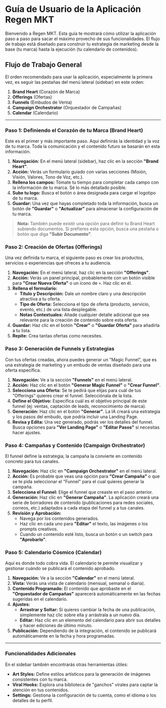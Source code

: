 # Guía de Usuario de la Aplicación Regen MKT

Bienvenido a Regen MKT. Esta guía te mostrará cómo utilizar la aplicación paso a paso para sacar el máximo provecho de sus funcionalidades. El flujo de trabajo está diseñado para construir tu estrategia de marketing desde la base (tu marca) hasta la ejecución (tu calendario de contenidos).

## Flujo de Trabajo General

El orden recomendado para usar la aplicación, especialmente la primera vez, es seguir las pestañas del menú lateral (sidebar) en este orden:

1.  **Brand Heart** (Corazón de Marca)
2.  **Offerings** (Ofertas)
3.  **Funnels** (Embudos de Venta)
4.  **Campaign Orchestrator** (Orquestador de Campañas)
5.  **Calendar** (Calendario)

---

### Paso 1: Definiendo el Corazón de tu Marca (Brand Heart)

Este es el primer y más importante paso. Aquí definirás la identidad y la voz de tu marca. Toda la comunicación y el contenido futuro se basarán en esta información.

1.  **Navegación:** En el menú lateral (sidebar), haz clic en la sección **"Brand Heart"**.
2.  **Acción:** Verás un formulario guiado con varias secciones (Misión, Visión, Valores, Tono de Voz, etc.).
3.  **Rellena los campos:** Tómate tu tiempo para completar cada campo con la información de tu marca. Sé lo más detallado posible.
4.  **Sube tu logo:** Busca el botón o área designada para cargar el logotipo de tu marca.
5.  **Guardar:** Una vez que hayas completado toda la información, busca un botón de **"Guardar"** o **"Actualizar"** para almacenar la configuración de tu marca.

> **Nota:** También puede existir una opción para definir tu Brand Heart subiendo documentos. Si prefieres esta opción, busca una pestaña o botón que diga **"Subir Documento"**.

### Paso 2: Creación de Ofertas (Offerings)

Una vez definida tu marca, el siguiente paso es crear los productos, servicios o experiencias que ofreces a tu audiencia.

1.  **Navegación:** En el menú lateral, haz clic en la sección **"Offerings"**.
2.  **Acción:** Verás un panel principal, probablemente con un botón visible para **"Crear Nueva Oferta"** o un ícono de `+`. Haz clic en él.
3.  **Rellena el formulario:**
    *   **Título y Descripción:** Dale un nombre claro y una descripción atractiva a tu oferta.
    *   **Tipo de Oferta:** Selecciona el tipo de oferta (producto, servicio, evento, etc.) de una lista desplegable.
    *   **Notas Contextuales:** Añade cualquier detalle adicional que sea relevante para la creación de contenido sobre esta oferta.
4.  **Guardar:** Haz clic en el botón **"Crear"** o **"Guardar Oferta"** para añadirla a tu lista.
5.  **Repite:** Crea tantas ofertas como necesites.

### Paso 3: Generación de Funnels y Estrategias

Con tus ofertas creadas, ahora puedes generar un "Magic Funnel", que es una estrategia de marketing y un embudo de ventas diseñado para una oferta específica.

1.  **Navegación:** Ve a la sección **"Funnels"** en el menú lateral.
2.  **Acción:** Haz clic en el botón **"Generar Magic Funnel"** o **"Crear Funnel"**.
3.  **Selecciona una Oferta:** Se te pedirá que elijas para cuál de tus "Offerings" quieres crear el funnel. Selecciónala de la lista.
4.  **Define el Objetivo:** Especifica cuál es el objetivo principal de este funnel (ej: ventas, captación de leads, reconocimiento de marca).
5.  **Generación:** Haz clic en el botón **"Generar"**. La IA creará una estrategia y los pasos del embudo, que podría incluir una Landing Page.
6.  **Revisa y Edita:** Una vez generado, podrás ver los detalles del funnel. Busca opciones para **"Ver Landing Page"** o **"Editar Pasos"** si necesitas hacer ajustes.

### Paso 4: Campañas y Contenido (Campaign Orchestrator)

El funnel define la estrategia; la campaña la convierte en contenido concreto para tus canales.

1.  **Navegación:** Haz clic en **"Campaign Orchestrator"** en el menú lateral.
2.  **Acción:** Es probable que veas una opción para **"Crear Campaña"** o que se te pida seleccionar el "Funnel" para el cual quieres generar la campaña.
3.  **Selecciona el Funnel:** Elige el funnel que creaste en el paso anterior.
4.  **Generación:** Haz clic en **"Generar Campaña"**. La aplicación creará una serie de borradores de contenido (publicaciones para redes sociales, correos, etc.) adaptados a cada etapa del funnel y a tus canales.
5.  **Revisión y Aprobación:**
    *   Navega por los contenidos generados.
    *   Haz clic en cada uno para **"Editar"** el texto, las imágenes o los prompts creativos.
    *   Cuando un contenido esté listo, busca un botón o un switch para **"Aprobarlo"**.

### Paso 5: Calendario Cósmico (Calendar)

Aquí es donde todo cobra vida. El calendario te permite visualizar y gestionar cuándo se publicará el contenido aprobado.

1.  **Navegación:** Ve a la sección **"Calendar"** en el menú lateral.
2.  **Vista:** Verás una vista de calendario (mensual, semanal o diaria).
3.  **Contenido Programado:** El contenido que aprobaste en el **"Orquestador de Campañas"** aparecerá automáticamente en las fechas sugeridas en el calendario.
4.  **Ajustes:**
    *   **Arrastrar y Soltar:** Si quieres cambiar la fecha de una publicación, simplemente haz clic sobre ella y arrástrala a un nuevo día.
    *   **Editar:** Haz clic en un elemento del calendario para abrir sus detalles y hacer ediciones de último minuto.
5.  **Publicación:** Dependiendo de la integración, el contenido se publicará automáticamente en la fecha y hora programadas.

---

### Funcionalidades Adicionales

En el sidebar también encontrarás otras herramientas útiles:

*   **Art Styles:** Define estilos artísticos para la generación de imágenes consistentes con tu marca.
*   **Viral Hooks:** Explora una biblioteca de "ganchos" virales para captar la atención en tus contenidos.
*   **Settings:** Gestiona la configuración de tu cuenta, como el idioma o los detalles de tu perfil.
